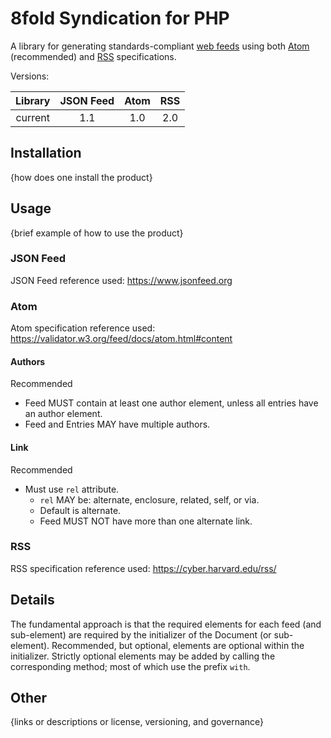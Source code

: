 # 8fold Syndication for PHP

A library for generating standards-compliant [web feeds](https://en.wikipedia.org/wiki/Web_feed) using both [Atom](https://validator.w3.org/feed/docs/atom.html) (recommended) and [RSS](https://cyber.harvard.edu/rss/) specifications.

Versions:

|Library |JSON Feed |Atom |RSS |
|:------:|:--------:|:---:|:--:|
|current |1.1       |1.0  |2.0 |

## Installation

{how does one install the product}

## Usage

{brief example of how to use the product}

### JSON Feed

JSON Feed reference used: https://www.jsonfeed.org

### Atom

Atom specification reference used: https://validator.w3.org/feed/docs/atom.html#content

#### Authors

Recommended

- Feed MUST contain at least one author element, unless all entries have an author element.
- Feed and Entries MAY have multiple authors.

#### Link

Recommended

- Must use `rel` attribute.
    - `rel` MAY be: alternate, enclosure, related, self, or via.
    - Default is alternate.
    - Feed MUST NOT have more than one alternate link.

### RSS

RSS specification reference used: https://cyber.harvard.edu/rss/

## Details

The fundamental approach is that the required elements for each feed (and sub-element) are required by the initializer of the Document (or sub-element). Recommended, but optional, elements are optional within the initializer. Strictly optional elements may be added by calling the corresponding method; most of which use the prefix `with`.

## Other

{links or descriptions or license, versioning, and governance}
